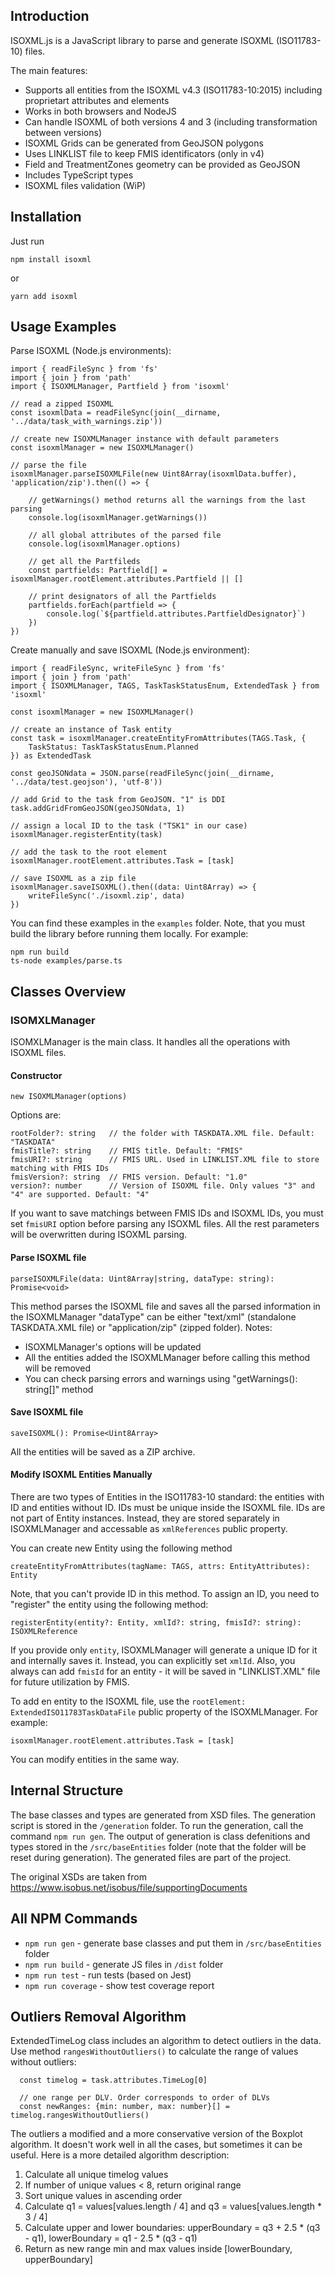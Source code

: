 ## Introduction

ISOXML.js is a JavaScript library to parse and generate ISOXML (ISO11783-10) files.

The main features:
  * Supports all entities from the ISOXML v4.3 (ISO11783-10:2015) including proprietart attributes and elements
  * Works in both browsers and NodeJS
  * Can handle ISOXML of both versions 4 and 3 (including transformation between versions)
  * ISOXML Grids can be generated from GeoJSON polygons
  * Uses LINKLIST file to keep FMIS identificators (only in v4)
  * Field and TreatmentZones geometry can be provided as GeoJSON
  * Includes TypeScript types
  * ISOXML files validation (WiP)

## Installation
Just run
```
npm install isoxml
```
or 
```
yarn add isoxml
```

## Usage Examples

Parse ISOXML (Node.js environments):
```
import { readFileSync } from 'fs'
import { join } from 'path'
import { ISOXMLManager, Partfield } from 'isoxml'

// read a zipped ISOXML
const isoxmlData = readFileSync(join(__dirname, '../data/task_with_warnings.zip'))

// create new ISOXMLManager instance with default parameters
const isoxmlManager = new ISOXMLManager()

// parse the file
isoxmlManager.parseISOXMLFile(new Uint8Array(isoxmlData.buffer), 'application/zip').then(() => {

    // getWarnings() method returns all the warnings from the last parsing
    console.log(isoxmlManager.getWarnings())

    // all global attributes of the parsed file
    console.log(isoxmlManager.options)

    // get all the Partfileds
    const partfields: Partfield[] = isoxmlManager.rootElement.attributes.Partfield || []

    // print designators of all the Partfields
    partfields.forEach(partfield => {
        console.log(`${partfield.attributes.PartfieldDesignator}`)
    })
})
```

Create manually and save ISOXML (Node.js environment):
```
import { readFileSync, writeFileSync } from 'fs'
import { join } from 'path'
import { ISOXMLManager, TAGS, TaskTaskStatusEnum, ExtendedTask } from 'isoxml'

const isoxmlManager = new ISOXMLManager()

// create an instance of Task entity
const task = isoxmlManager.createEntityFromAttributes(TAGS.Task, {
    TaskStatus: TaskTaskStatusEnum.Planned
}) as ExtendedTask

const geoJSONdata = JSON.parse(readFileSync(join(__dirname, '../data/test.geojson'), 'utf-8'))

// add Grid to the task from GeoJSON. "1" is DDI
task.addGridFromGeoJSON(geoJSONdata, 1)

// assign a local ID to the task ("TSK1" in our case)
isoxmlManager.registerEntity(task)

// add the task to the root element
isoxmlManager.rootElement.attributes.Task = [task]

// save ISOXML as a zip file
isoxmlManager.saveISOXML().then((data: Uint8Array) => {
    writeFileSync('./isoxml.zip', data)
})
```

You can find these examples in the `examples` folder. Note, that you must build the library before running them locally. For example:
```
npm run build
ts-node examples/parse.ts
```

## Classes Overview

### ISOMXLManager

ISOMXLManager is the main class. It handles all the operations with ISOXML files.

#### Constructor
```
new ISOXMLManager(options)
```

Options are:
```
rootFolder?: string   // the folder with TASKDATA.XML file. Default: "TASKDATA"
fmisTitle?: string    // FMIS title. Default: "FMIS"
fmisURI?: string      // FMIS URL. Used in LINKLIST.XML file to store matching with FMIS IDs
fmisVersion?: string  // FMIS version. Default: "1.0"
version?: number      // Version of ISOXML file. Only values "3" and "4" are supported. Default: "4"
```

If you want to save matchings between FMIS IDs and ISOXML IDs, you must set `fmisURI` option before parsing any ISOXML files. All the rest parameters will be overwritten during ISOXML parsing.

#### Parse ISOXML file

```
parseISOXMLFile(data: Uint8Array|string, dataType: string): Promise<void> 
```

This method parses the ISOXML file and saves all the parsed information in the ISOXMLManager
"dataType" can be either "text/xml" (standalone TASKDATA.XML file) or "application/zip" (zipped folder). Notes:
  * ISOXMLManager's options will be updated
  * All the entities added the ISOXMLManager before calling this method will be removed
  * You can check parsing errors and warnings using "getWarnings(): string[]" method

#### Save ISOXML file
```
saveISOXML(): Promise<Uint8Array>
```
All the entities will be saved as a ZIP archive.

#### Modify ISOXML Entities Manually

There are two types of Entities in the ISO11783-10 standard: the entities with ID and entities without ID. IDs must be unique inside the ISOXML file. IDs are not part of Entity instances. Instead, they are stored separately in ISOXMLManager and accessable as `xmlReferences` public property.

You can create new Entity using the following method
```
createEntityFromAttributes(tagName: TAGS, attrs: EntityAttributes): Entity
```

Note, that you can't provide ID in this method. To assign an ID, you need to "register" the entity using the following method:
```
registerEntity(entity?: Entity, xmlId?: string, fmisId?: string): ISOXMLReference
```
If you provide only `entity`, ISOXMLManager will generate a unique ID for it and internally saves it. Instead, you can explicitly set `xmlId`. Also, you always can add `fmisId` for an entity - it will be saved in "LINKLIST.XML" file for future utilization by FMIS.

To add en entity to the ISOXML file, use the `rootElement: ExtendedISO11783TaskDataFile` public property of the ISOXMLManager. For example:
```
isoxmlManager.rootElement.attributes.Task = [task]
```
You can modify entities in the same way.

## Internal Structure

The base classes and types are generated from XSD files. The generation script is stored in the `/generation` folder. To run the generation, call the command `npm run gen`. The output of generation is class defenitions and types stored in the `/src/baseEntities` folder (note that the folder will be reset during generation). The generated files are part of the project.

The original XSDs are taken from https://www.isobus.net/isobus/file/supportingDocuments

## All NPM Commands

  * `npm run gen` - generate base classes and put them in `/src/baseEntities` folder
  * `npm run build` - generate JS files in `/dist` folder
  * `npm run test` - run tests (based on Jest)
  * `npm run coverage` - show test coverage report

## Outliers Removal Algorithm

ExtendedTimeLog class includes an algorithm to detect outliers in the data. Use method `rangesWithoutOutliers()` to calculate the range of values without outliers:
```
  const timelog = task.attributes.TimeLog[0]

  // one range per DLV. Order corresponds to order of DLVs
  const newRanges: {min: number, max: number}[] = timelog.rangesWithoutOutliers()
```

The outliers a modified and a more conservative version of the Boxplot algorithm. It doesn't work well in all the cases, but sometimes it can be useful. Here is a more detailed algorithm description:
1. Calculate all unique timelog values
2. If number of unique values < 8, return original range
2. Sort unique values in ascending order
3. Calculate q1 = values[values.length / 4] and q3 = values[values.length * 3 / 4]
4. Calculate upper and lower boundaries: upperBoundary = q3 + 2.5 * (q3 - q1), lowerBoundary = q1 - 2.5 * (q3 - q1)
5. Return as new range min and max values inside [lowerBoundary, upperBoundary]
